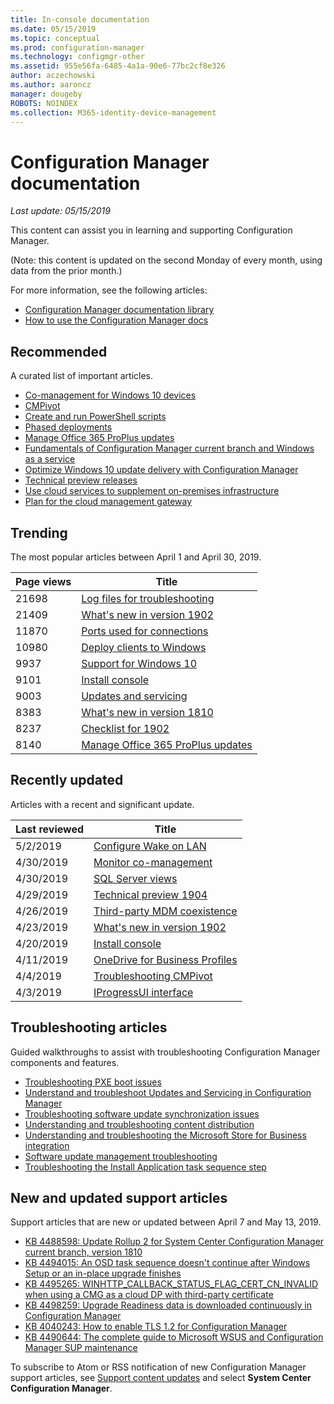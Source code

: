 ```yaml
---
title: In-console documentation
ms.date: 05/15/2019
ms.topic: conceptual
ms.prod: configuration-manager
ms.technology: configmgr-other
ms.assetid: 955e56fa-6485-4a1a-90e6-77bc2cf8e326
author: aczechowski
ms.author: aaroncz
manager: dougeby
ROBOTS: NOINDEX
ms.collection: M365-identity-device-management
---
```


<!-- 
- Feature 1357546
- This page displays in-console, under the Community workspace, Documentation node. 
- Don't use any relative links; must be full https://docs.microsoft.com and language neutral
- Process: https://microsoft.sharepoint.com/teams/ConfigMgr/Documents/ContentPub/Data%20collection%20process%20for%20Feature%201357546%20In-console%20documentation.docx?web=1
-->

# Configuration Manager documentation

*Last update: 05/15/2019*

This content can assist you in learning and supporting Configuration Manager.

(Note: this content is updated on the second Monday of every month, using data from the prior month.)

For more information, see the following articles:

- [Configuration Manager documentation library](https://docs.microsoft.com/sccm)  
- [How to use the Configuration Manager docs](https://docs.microsoft.com/sccm/core/understand/use-docs)

## Recommended

A curated list of important articles.

- [Co-management for Windows 10 devices](https://docs.microsoft.com/sccm/comanage/overview)  
- [CMPivot](https://docs.microsoft.com/sccm/core/servers/manage/cmpivot)  
- [Create and run PowerShell scripts](https://docs.microsoft.com/sccm/apps/deploy-use/create-deploy-scripts)  
- [Phased deployments](https://docs.microsoft.com/sccm/osd/deploy-use/create-phased-deployments)  
- [Manage Office 365 ProPlus updates](https://docs.microsoft.com/sccm/sum/deploy-use/manage-office-365-proplus-updates)  
- [Fundamentals of Configuration Manager current branch and Windows as a service](https://docs.microsoft.com/sccm/core/understand/configuration-manager-and-windows-as-service)
- [Optimize Windows 10 update delivery with Configuration Manager](https://docs.microsoft.com/sccm/sum/deploy-use/optimize-windows-10-update-delivery)
- [Technical preview releases](https://docs.microsoft.com/sccm/core/get-started/technical-preview)
- [Use cloud services to supplement on-premises infrastructure](https://docs.microsoft.com/sccm/core/understand/use-cloud-services)
- [Plan for the cloud management gateway](https://docs.microsoft.com/sccm/core/clients/manage/plan-cloud-management-gateway)

## Trending

The most popular articles between April 1 and April 30, 2019.

| Page views | Title |
|------------|-------|
| 21698 | [Log files for troubleshooting](https://docs.microsoft.com/sccm/core/plan-design/hierarchy/log-files) |
| 21409 | [What's new in version 1902](https://docs.microsoft.com/sccm/core/plan-design/changes/whats-new-in-version-1902) |
| 11870 | [Ports used for connections](https://docs.microsoft.com/sccm/core/plan-design/hierarchy/ports) |
| 10980 | [Deploy clients to Windows](https://docs.microsoft.com/sccm/core/clients/deploy/deploy-clients-to-windows-computers) |
| 9937 | [Support for Windows 10](https://docs.microsoft.com/sccm/core/plan-design/configs/support-for-windows-10) |
| 9101 | [Install console](https://docs.microsoft.com/sccm/core/servers/deploy/install/install-consoles) |
| 9003 | [Updates and servicing](https://docs.microsoft.com/sccm/core/servers/manage/updates) |
| 8383 | [What's new in version 1810](https://docs.microsoft.com/sccm/core/plan-design/changes/whats-new-in-version-1810) |
| 8237 | [Checklist for 1902](https://docs.microsoft.com/sccm/core/servers/manage/checklist-for-installing-update-1902) |
| 8140 | [Manage Office 365 ProPlus updates](https://docs.microsoft.com/sccm/sum/deploy-use/manage-office-365-proplus-updates) |

## Recently updated

Articles with a recent and significant update.

| Last reviewed | Title |
|---------------|-------|
| 5/2/2019 | [Configure Wake on LAN](https://docs.microsoft.com/sccm/core/clients/deploy/configure-wake-on-lan) |
| 4/30/2019 | [Monitor co-management](https://docs.microsoft.com/sccm/comanage/how-to-monitor) |
| 4/30/2019 | [SQL Server views](https://docs.microsoft.com/sccm/develop/core/understand/sqlviews/sql-server-views-configuration-manager) |
| 4/29/2019 | [Technical preview 1904](https://docs.microsoft.com/sccm/core/get-started/2019/technical-preview-1904) |
| 4/26/2019 | [Third-party MDM coexistence](https://docs.microsoft.com/sccm/comanage/coexistence) |
| 4/23/2019 | [What's new in version 1902](https://docs.microsoft.com/sccm/core/plan-design/changes/whats-new-in-version-1902) |
| 4/20/2019 | [Install console](https://docs.microsoft.com/sccm/core/servers/deploy/install/install-consoles) |
| 4/11/2019 | [OneDrive for Business Profiles](https://docs.microsoft.com/sccm/compliance/deploy-use/onedrive-profile) |
| 4/4/2019 | [Troubleshooting CMPivot](https://docs.microsoft.com/sccm/core/servers/manage/cmpivot-tsg) |
| 4/3/2019 | [IProgressUI interface](https://docs.microsoft.com/sccm/develop/reference/core/clients/client-classes/iprogressui-interface) |

## Troubleshooting articles

Guided walkthroughs to assist with troubleshooting Configuration Manager components and features.

- [Troubleshooting PXE boot issues](https://support.microsoft.com/help/4468612)
- [Understand and troubleshoot Updates and Servicing in Configuration Manager](https://support.microsoft.com/help/4490424)
- [Troubleshooting software update synchronization issues](https://support.microsoft.com/help/10059)
- [Understanding and troubleshooting content distribution](https://support.microsoft.com/help/4482728)
- [Understanding and troubleshooting the Microsoft Store for Business integration](https://support.microsoft.com/help/4010214)
- [Software update management troubleshooting](https://support.microsoft.com/help/10680)
- [Troubleshooting the Install Application task sequence step](https://support.microsoft.com/help/18408/)

## New and updated support articles

Support articles that are new or updated between April 7 and May 13, 2019.

- [KB 4488598: Update Rollup 2 for System Center Configuration Manager current branch, version 1810](https://support.microsoft.com/help/4488598)
- [KB 4494015: An OSD task sequence doesn't continue after Windows Setup or an in-place upgrade finishes](https://support.microsoft.com/help/4494015)
- [KB 4495265: WINHTTP_CALLBACK_STATUS_FLAG_CERT_CN_INVALID when using a CMG as a cloud DP with third-party certificate](https://support.microsoft.com/help/4495265)
- [KB 4498259: Upgrade Readiness data is downloaded continuously in Configuration Manager](https://support.microsoft.com/help/4498259)
- [KB 4040243: How to enable TLS 1.2 for Configuration Manager](https://support.microsoft.com/help/4040243)
- [KB 4490644: The complete guide to Microsoft WSUS and Configuration Manager SUP maintenance](https://support.microsoft.com/help/4490644)

To subscribe to Atom or RSS notification of new Configuration Manager support articles, see [Support content updates](https://support.microsoft.com/help/4089498/) and select **System Center Configuration Manager**.  
